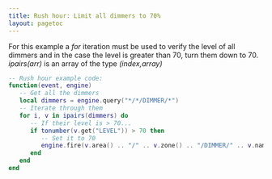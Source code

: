 ```yaml
---
title: Rush hour: Limit all dimmers to 70%
layout: pagetoc
---
```


For this example a _for_ iteration must be used to verify the level of all dimmers and in the case the level is greater than 70, turn them down to 70. _ipairs(arr)_ is an array of the type _(index,array)_  
```lua
-- Rush hour example code:
function(event, engine)
   -- Get all the dimmers
   local dimmers = engine.query("*/*/DIMMER/*")
   -- Iterate through them
   for i, v in ipairs(dimmers) do 
      -- If their level is > 70...
      if tonumber(v.get("LEVEL")) > 70 then
         -- Set it to 70
         engine.fire(v.area() .. "/" .. v.zone() .. "/DIMMER/" .. v.name() .. "/SET?LEVEL=70")
      end
   end
end
```